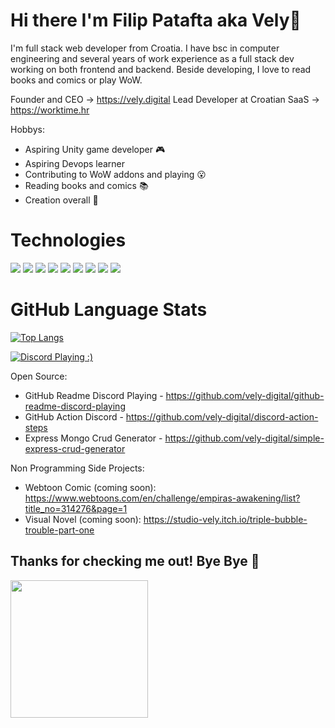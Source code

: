 # Hi there I'm Filip Patafta aka Vely👋

I'm full stack web developer from Croatia. I have bsc in computer engineering and several years of work experience as a full stack dev working on both frontend and backend. 
Beside developing, I love to read books and comics or play WoW.

Founder and CEO -> https://vely.digital
Lead Developer at Croatian SaaS -> https://worktime.hr

Hobbys:
* Aspiring Unity game developer 🎮
* Aspiring Devops learner 
* Contributing to WoW addons and playing 😮
* Reading books and comics 📚
* Creation overall 🎨

# Technologies

![](https://img.shields.io/badge/Code-JavaScript-informational?style=flat&logo=javascript&color=2bbc8a)
![](https://img.shields.io/badge/Code-Vue-informational?style=flat&logo=vue.js&color=2bbc8a)
![](https://img.shields.io/badge/Code-React-informational?style=flat&logo=react&color=2bbc8a)
![](https://img.shields.io/badge/Code-Redux-informational?style=flat&logo=redux&color=2bbc8a)
![](https://img.shields.io/badge/Tools-Docker-informational?style=flat&logo=docker&color=2bbc8a)
![](https://img.shields.io/badge/Cloud-Digital_Ocean-informational?style=flat&logo=digitalocean&color=2bbc8a)
![](https://img.shields.io/badge/Cloud-Nginx-informational?style=flat&logo=nginx&color=2bbc8a)
![](https://img.shields.io/badge/OS-Linux-informational?style=flat&logo=linux&color=2bbc8a)
![](https://img.shields.io/badge/Engine-Unity-informational?style=flat&logo=unity&color=2bbc8a)

# GitHub Language Stats

[![Top Langs](https://github-readme-stats.vercel.app/api/top-langs/?username=vely-digital&layout=compact&theme=dark)](https://github.com/anuraghazra/github-readme-stats)

[![Discord Playing :)](https://discord-action-playing.herokuapp.com/)](https://github.com/vely-digital/github-readme-discord-playing)

Open Source:
* GitHub Readme Discord Playing - https://github.com/vely-digital/github-readme-discord-playing
* GitHub Action Discord - https://github.com/vely-digital/discord-action-steps
* Express Mongo Crud Generator - https://github.com/vely-digital/simple-express-crud-generator


Non Programming Side Projects:
* Webtoon Comic (coming soon): https://www.webtoons.com/en/challenge/empiras-awakening/list?title_no=314276&page=1
* Visual Novel (coming soon): https://studio-vely.itch.io/triple-bubble-trouble-part-one


## Thanks for checking me out! Bye Bye 🤪

<img src="https://media1.tenor.com/images/72c9b849aa10b222371ebb99a6b1896a/tenor.gif?itemid=8807701" width="220"/>
